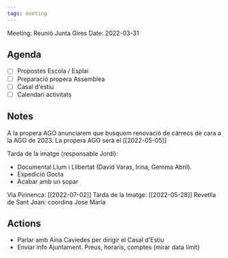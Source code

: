 ```yaml
---
tags: meeting
---
```


Meeting: Reunió Junta Gires
Date: 2022-03-31

## Agenda
- [ ] Propostes Escola / Esplai
- [ ] Preparació propera Assemblea
- [ ] Casal d'estiu
- [ ] Calendari activitats

## Notes
A la propera AGO anunciarem que busquem renovació de càrrecs de cara a la AGO de 2023.
La propera AGO serà el [[2022-05-05]]

Tarda de la imatge (responsable Jordi):
- Documental Llum i Llibertat (David Varas, Irina, Gemma Abril).
- Expedició Gocta
- Acabar amb un sopar

Via Pirinenca: [[2022-07-02]]
Tarda de la Imatge: [[2022-05-28]]
Revetlla de Sant Joan: coordina Jose María

## Actions

- Parlar amb Aina Caviedes per dirigir el Casal d'Estiu
- Enviar info Ajuntament. Preus, horaris, comptes (mirar data límit)
